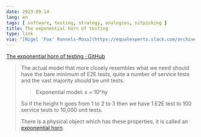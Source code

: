 ```yaml
---
date: 2023-09-14
lang: en
tags: [ software, testing, strategy, analogies, nitpicking ]
title: The exponential horn of testing
type: link
via: "[Nigel 'Fox' Runnels-Moss](https://equalexperts.slack.com/archives/C03L4856V/p1694504271742289?thread_ts=1692363350.597619&channel=C03L4856V&message_ts=1694504271.742289)"
---
```


[The exponential horn of testing · GitHub](https://gist.github.com/sleepyfox/cfa6bab8e3d46b3cd7caef25e77c5435)

> The actual model that more closely resembles what we need should have the bare minimum of E2E tests, quite a number of service tests and the vast majority should be unit tests.
>
>> Exponential model: x = 10^hy
>
> So if the height h goes from 1 to 2 to 3 then we have 1 E2E test to 100 service tests to 10,000 unit tests.
>
> There is a physical object which has these properties, it is called an [exponential horn](https://robinthefog.com/tag/exponential-horn/).
